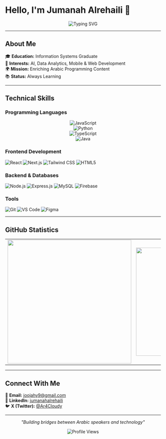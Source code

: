# Hello, I'm Jumanah Alrehaili 👋

<div align="center">
<img src="https://readme-typing-svg.herokuapp.com?font=Fira+Code&size=22&duration=3000&pause=1000&color=6366F1&center=true&vCenter=true&width=500&lines=Information+Systems+Graduate;AI+%26+Data+Analytics+Enthusiast;Building+Arabic+Programming+Content;Always+Learning+%26+Growing" alt="Typing SVG" />
</div>

---

## About Me

🎓 **Education:** Information Systems Graduate  
🤖 **Interests:** AI, Data Analytics, Mobile & Web Development  
🌍 **Mission:** Enriching Arabic Programming Content  
📚 **Status:** Always Learning  

---

## Technical Skills

### Programming Languages
<div align="center">

![JavaScript](https://img.shields.io/badge/JavaScript-323330?style=flat&logo=javascript&logoColor=F7DF1E)  
![Python](https://img.shields.io/badge/Python-14354C?style=flat&logo=python&logoColor=white)  
![TypeScript](https://img.shields.io/badge/TypeScript-007ACC?style=flat&logo=typescript&logoColor=white)  
![Java](https://img.shields.io/badge/Java-ED8B00?style=flat&logo=openjdk&logoColor=white)  

</div>

### Frontend Development
![React](https://img.shields.io/badge/React-20232A?style=flat&logo=react&logoColor=61DAFB)
![Next.js](https://img.shields.io/badge/Next.js-000000?style=flat&logo=next.js&logoColor=white)
![Tailwind CSS](https://img.shields.io/badge/Tailwind_CSS-38B2AC?style=flat&logo=tailwind-css&logoColor=white)
![HTML5](https://img.shields.io/badge/HTML5-E34F26?style=flat&logo=html5&logoColor=white)

### Backend & Databases
![Node.js](https://img.shields.io/badge/Node.js-43853D?style=flat&logo=node.js&logoColor=white)
![Express.js](https://img.shields.io/badge/Express.js-404D59?style=flat&logo=express&logoColor=white)
![MySQL](https://img.shields.io/badge/MySQL-00000F?style=flat&logo=mysql&logoColor=white)
![Firebase](https://img.shields.io/badge/Firebase-039BE5?style=flat&logo=firebase&logoColor=white)

### Tools
![Git](https://img.shields.io/badge/Git-E34F26?style=flat&logo=git&logoColor=white)
![VS Code](https://img.shields.io/badge/VS_Code-0078D4?style=flat&logo=visual%20studio%20code&logoColor=white)
![Figma](https://img.shields.io/badge/Figma-F24E1E?style=flat&logo=figma&logoColor=white)

---

## GitHub Statistics

<div align="center">

<table>
<tr>
<td align="center">
<img src="https://github-readme-stats.vercel.app/api?username=je-deve&show_icons=true&theme=default&hide_border=true&bg_color=f8fafc&title_color=6366f1&icon_color=8b5cf6&text_color=64748b" width="400" />
</td>
<td align="center">
<img src="https://github-readme-stats.vercel.app/api/top-langs/?username=je-deve&layout=compact&theme=default&hide_border=true&bg_color=f8fafc&title_color=6366f1&text_color=64748b" width="350" />
</td>
</tr>
</table>

</div>

---

## Connect With Me

📧 **Email:** [joojahy9@gmail.com](mailto:joojahy9@gmail.com)  
💼 **LinkedIn:** [jumanahalrehaili](https://linkedin.com/in/jumanahalrehaili)  
🐦 **X (Twitter):** [@Ar4Cloudy](https://x.com/Ar4Cloudy)  

---

<div align="center">

*"Building bridges between Arabic speakers and technology"*

![Profile Views](https://komarev.com/ghpvc/?username=je-deve&color=6366f1&style=flat&label=Profile+Views)

</div>
